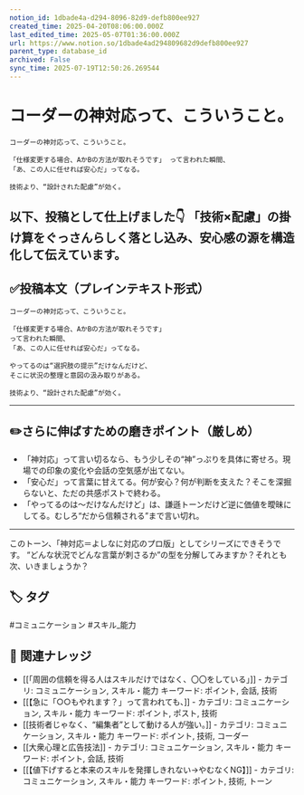 ```yaml
---
notion_id: 1dbade4a-d294-8096-82d9-defb800ee927
created_time: 2025-04-20T08:06:00.000Z
last_edited_time: 2025-05-07T01:36:00.000Z
url: https://www.notion.so/1dbade4ad294809682d9defb800ee927
parent_type: database_id
archived: False
sync_time: 2025-07-19T12:50:26.269544
---
```


# コーダーの神対応って、こういうこと。

```plain text
コーダーの神対応って、こういうこと。

「仕様変更する場合、AかBの方法が取れそうです」 って言われた瞬間、
「あ、この人に任せれば安心だ」ってなる。

技術より、“設計された配慮”が効く。
```
以下、投稿として仕上げました👇
「技術×配慮」の掛け算をぐっさんらしく落とし込み、安心感の源を構造化して伝えています。
---
## ✅投稿本文（プレインテキスト形式）
```plain text
コーダーの神対応って、こういうこと。

「仕様変更する場合、AかBの方法が取れそうです」
って言われた瞬間、
「あ、この人に任せれば安心だ」ってなる。

やってるのは“選択肢の提示”だけなんだけど、
そこに状況の整理と意図の汲み取りがある。

技術より、“設計された配慮”が効く。

```
---
## ✏️さらに伸ばすための磨きポイント（厳しめ）
- 「神対応」って言い切るなら、もう少しその“神”っぷりを具体に寄せろ。現場での印象の変化や会話の空気感が出てない。
- 「安心だ」って言葉に甘えてる。何が安心？何が判断を支えた？そこを深掘らないと、ただの共感ポストで終わる。
- 「やってるのは〜だけなんだけど」は、謙遜トーンだけど逆に価値を曖昧にしてる。むしろ“だから信頼される”まで言い切れ。
---
このトーン、「神対応＝よしなに対応のプロ版」としてシリーズにできそうです。
“どんな状況でどんな言葉が刺さるか”の型を分解してみますか？それとも次、いきましょうか？

## 🏷️ タグ
#コミュニケーション #スキル_能力

## 🔗 関連ナレッジ
- [[「周囲の信頼を得る人はスキルだけではなく、〇〇をしている」]] - カテゴリ: コミュニケーション, スキル・能力 キーワード: ポイント, 会話, 技術
- [[【急に「○○もやれます？」って言われても、]] - カテゴリ: コミュニケーション, スキル・能力 キーワード: ポイント, ポスト, 技術
- [[技術者じゃなく、“編集者”として動ける人が強い。]] - カテゴリ: コミュニケーション, スキル・能力 キーワード: ポイント, 技術, コーダー
- [[大衆心理と広告技法]] - カテゴリ: コミュニケーション, スキル・能力 キーワード: ポイント, 会話, 技術
- [[【値下げすると本来のスキルを発揮しきれない→やむなくNG】]] - カテゴリ: コミュニケーション, スキル・能力 キーワード: ポイント, 技術, トーン
